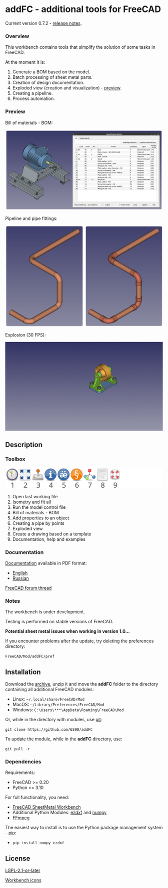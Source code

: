 # addFC - additional tools for FreeCAD

Current version 0.7.2 - [release notes](CHANGELOG.md).


### Overview

This workbench contains tools that simplify the solution of some tasks in FreeCAD.

At the moment it is:

1. Generate a BOM based on the model.
2. Batch processing of sheet metal parts.
3. Creation of design documentation.
4. Exploded view (creation and visualization) - [preview](https://youtu.be/G9eikdejY6g).
5. Creating a pipeline.
6. Process automation.

### Preview

Bill of materials - BOM:

![Bill of materials - BOM](repo/doc/img/specification_all.png)

Pipeline and pipe fittings:

![Pipeline and pipe fittings](repo/doc/img/pipe_result.png)

Explosion (30 FPS):

![Explosion (30 FPS)](repo/doc/other/explosion.gif)


## Description

### Toolbox

![](repo/doc/img/toolbar.svg)

1. Open last working file
2. Isometry and fit all
3. Run the model control file
4. Bill of materials - BOM
5. Add properties to an object
6. Creating a pipe by points
7. Exploded view
8. Create a drawing based on a template
9. Documentation, help and examples


### Documentation

[Documentation](repo/doc) available in PDF format:

* [English](https://digiroad.tech/share/addFC/documentation_EN.pdf)
* [Russian](https://digiroad.tech/share/addFC/documentation_RU.pdf)

[FreeCAD forum thread](https://forum.freecad.org/viewtopic.php?t=91328)


### Notes

The workbench is under development.

Testing is performed on stable versions of FreeCAD.

__Potential sheet metal issues when working in version 1.0...__

If you encounter problems after the update, try deleting the preferences directory:

`FreeCAD/Mod/addFC/pref`


## Installation

Download the [archive](https://github.com/GS90/addFC/archive/main.zip), unzip it and move the __addFC__ folder to the directory containing all additional FreeCAD modules:

* Linux: `~/.local/share/FreeCAD/Mod`
* MacOS: `~/Library/Preferences/FreeCAD/Mod`
* Windows: `C:\Users\***\AppData\Roaming\FreeCAD\Mod`

Or, while in the directory with modules, use [git](https://git-scm.com):

`git clone https://github.com/GS90/addFC`

To update the module, while in the __addFC__ directory, use:

`git pull -r`


### Dependencies

Requirements:

* FreeCAD >= 0.20
* Python >= 3.10

For full functionality, you need:

* [FreeCAD SheetMetal Workbench](https://github.com/shaise/FreeCAD_SheetMetal)
* Additional Python Modules: [ezdxf](https://pypi.org/project/ezdxf) and [numpy](https://pypi.org/project/numpy)
* [FFmpeg](https://ffmpeg.org)

The easiest way to install is to use the Python package management system - [pip](https://en.wikipedia.org/wiki/Pip_(package_manager)):

* `pip install numpy ezdxf`


## License

[LGPL-2.1-or-later](LICENSE)

[Workbench icons](https://en.wikipedia.org/wiki/Tango_Desktop_Project)

